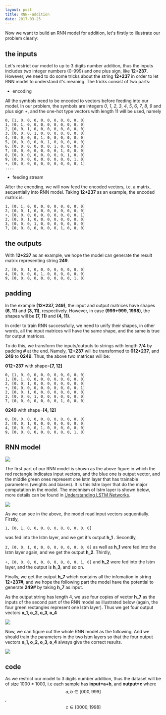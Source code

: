```yaml
---
layout: post
title: RNN--addition
date: 2017-03-25
---
```


Now we want to build an RNN model for addition, let's firstly to illustrate our problem clearly:

## the inputs

Let's restrict our model to up to 3 digits number addition, thus  the inputs includes two integer numbers (0-999) and 
one plus sign, like **12+237**. However, we need to do some tricks about the string **12+237** in order to let 
RNN model to understand it's meaning. The tricks consist of two parts:

* encoding

All the symbols need to be encoded to vectors before feeding into our model. In our problem, the symbols are integers 
*0*, *1*, *2*, *3*, *4*, *5*, *6*, *7*, *8*, *9* and plus sign *+*, and the one-hot type vectors with length 11 will be 
used, namely
```
0, [1, 0, 0, 0, 0, 0, 0, 0, 0, 0, 0]
1, [0, 1, 0, 0, 0, 0, 0, 0, 0, 0, 0]
2, [0, 0, 1, 0, 0, 0, 0, 0, 0, 0, 0]
3, [0, 0, 0, 1, 0, 0, 0, 0, 0, 0, 0]
4, [0, 0, 0, 0, 1, 0, 0, 0, 0, 0, 0]
5, [0, 0, 0, 0, 0, 1, 0, 0, 0, 0, 0]
6, [0, 0, 0, 0, 0, 0, 1, 0, 0, 0, 0]
7, [0, 0, 0, 0, 0, 0, 0, 1, 0, 0, 0]
8, [0, 0, 0, 0, 0, 0, 0, 0, 1, 0, 0]
9, [0, 0, 0, 0, 0, 0, 0, 0, 0, 1, 0]
+, [0, 0, 0, 0, 0, 0, 0, 0, 0, 0, 1]
....
```

* feeding stream

After the encoding, we will now feed the encoded vectors, i.e. a matrix, sequentially into RNN model. Taking **12+237** as
an example, the encoded matrix is:
```
1, [0, 1, 0, 0, 0, 0, 0, 0, 0, 0, 0]
2, [0, 0, 1, 0, 0, 0, 0, 0, 0, 0, 0]
+, [0, 0, 0, 0, 0, 0, 0, 0, 0, 0, 1]
2, [0, 0, 1, 0, 0, 0, 0, 0, 0, 0, 0]
3, [0, 0, 0, 1, 0, 0, 0, 0, 0, 0, 0]
7, [0, 0, 0, 0, 0, 0, 0, 1, 0, 0, 0]
```

## the outputs
With **12+237** as an example, we hope the model can generate the result matrix representing string **249**.
```
2, [0, 0, 1, 0, 0, 0, 0, 0, 0, 0, 0]
4, [0, 0, 0, 0, 1, 0, 0, 0, 0, 0, 0]
9, [0, 0, 0, 0, 0, 0, 0, 0, 0, 1, 0]
```

## padding
In the example **(12+237, 249)**, the input and output matrices have shapes **(6, 11)** and **(3, 11)**, respectively.
However, in case **(999+999, 1998)**, the shapes will be **(7, 11)** and **(4, 11)**.

In order to train RNN successfully, we need to unify their shapes, in other words, all the input matrices will have the 
same shape, and the same is true for output matrices.

To do this, we transform the inputs/outputs to strings with length **7**/**4** by padding **#** at the end. 
Namely, **12+237** will be transformed to **012+237**, and **249** to **0249**. Thus, the above two matrices will be:

**012+237** with shape=**[7, 12]**
```
0, [1, 0, 0, 0, 0, 0, 0, 0, 0, 0, 0]
1, [0, 1, 0, 0, 0, 0, 0, 0, 0, 0, 0]
2, [0, 0, 1, 0, 0, 0, 0, 0, 0, 0, 0]
+, [0, 0, 0, 0, 0, 0, 0, 0, 0, 0, 1]
2, [0, 0, 1, 0, 0, 0, 0, 0, 0, 0, 0]
3, [0, 0, 0, 1, 0, 0, 0, 0, 0, 0, 0]
7, [0, 0, 0, 0, 0, 0, 0, 1, 0, 0, 0]
```
**0249** with shape=**[4, 12]**
```
0, [0, 0, 0, 0, 0, 0, 0, 0, 0, 0, 0]
2, [0, 0, 1, 0, 0, 0, 0, 0, 0, 0, 0]
4, [0, 0, 0, 0, 1, 0, 0, 0, 0, 0, 0]
9, [0, 0, 0, 0, 0, 0, 0, 0, 0, 1, 0]
```


## RNN model

![](http://on1loo82k.bkt.clouddn.com/addition_8.svg)

The first part of our RNN model is shown as the above figure in which the red rectangle indicates input vectors,
 and the blue one is output vector, and the middle green ones represent one lstm layer that has trainable parameters
 (weights and biases). It is this lstm layer that do the major computation in the model. The mechnism of lstm layer is shown below,
more details can be found in [Understanding LSTM Networks](http://colah.github.io/posts/2015-08-Understanding-LSTMs/).

![](http://on1loo82k.bkt.clouddn.com/lstm.svg)

As we can see in the above, the model read input vectors sequentially. Firstly, 

`1, [0, 1, 0, 0, 0, 0, 0, 0, 0, 0, 0, 0]`

was fed into the lstm layer, and we get it's output **h_1** . Secondly, 

`2, [0, 0, 1, 0, 0, 0, 0, 0, 0, 0, 0, 0]`  as well as **h_1** were fed into the lstm layer again, and we get the 
output **h_2**. Thirdly, 

`+, [0, 0, 0, 0, 0, 0, 0, 0, 0, 0, 1, 0]` and **h_2** were fed into the lstm layer, and the output is **h_3**, and so on.

Finally, we get the output **h_7** which contains all the infomation in string **12+237#**, and we hope the following
part the model have the potential to generate **249#** by taking **h_7** as input.

As the output string has length 4, we use four copies of vector **h_7** as the inputs of the second part of the 
RNN model as illustrated below (again, the four green rectangles represent one lstm layer). 
Thus we get four output vectors **o_1, o_2, o_3, o_4**

![](http://on1loo82k.bkt.clouddn.com/addition_5.svg)

Now, we can figure out the whole RNN model as the following. And we should train the parameters in the 
two lstm layers so that the four output vectors **o_1, o_2, o_3, o_4** always give the correct results.

![](http://on1loo82k.bkt.clouddn.com/addition_7.svg)


## code
As we restrict our model to 3 digits number addition, thus the dataset will be of size 1000 * 1000, i.e each sample has 
**input=a+b**, and **output=c** 
where $$a, b\in [000, 999]$$, $$c\in [0000, 1998]$$
